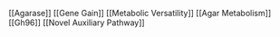 [[Agarase]]
[[Gene Gain]]
[[Metabolic Versatility]]
[[Agar Metabolism]]
[[Gh96]]
[[Novel Auxiliary Pathway]]
